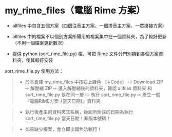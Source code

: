 # my_rime_files（電腦 Rime 方案）

- allfiles 中包含五個方案（四個注音主方案、一個拼音主方案、一眾掛接方案）

- allfiles 中的檔案不以個別方案所需用的檔案集中在一個資料夾，為了較好更新（不用一個檔案更新數次）

- 提供 python (sort_rime_file.py) 檔，可把 Rime 文件分門別類到各個方案資料夾，使其較好安裝

sort_rime_file.py 使用方法：
>- 於本倉庫 my_rime_files 中按右上綠色 〔↓Code〕 ⇨ Download ZIP ⇨ 解壓縮 ZIP ⇨ 進入解壓縮後的資料夾，確認 allfiles 資料夾 和 sort_rime_file.py 是在同一層 ⇨ 執行 sort_rime_file.py ⇨ 產生一個『電腦RIME方案_{當天日期}』資料夾

>- 執行後產生的資料夾其名稱，後面所附註的日期為執行 sort_rime_file.py 當天日期！非版本號碼！

>- 如果缺少檔案，會立即出錯無法執行！
